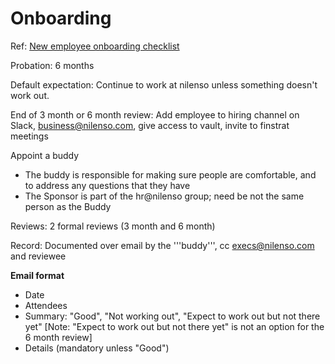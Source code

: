 # Onboarding

Ref: [New employee onboarding checklist](http://readme.nilenso.com/index.php/New_Employee_Onboarding)

Probation: 6 months

Default expectation: Continue to work at nilenso unless something doesn't work out.

End of 3 month or 6 month review: Add employee to hiring channel on Slack, business@nilenso.com, give access to vault, invite to finstrat meetings

Appoint a buddy

* The buddy is responsible for making sure people are comfortable, and to address any questions that they have
* The Sponsor is part of the hr@nilenso group; need be not the same person as the Buddy

Reviews: 2 formal reviews \(3 month and 6 month\)

Record: Documented over email by the '''buddy''', cc execs@nilenso.com and reviewee

**Email format**

* Date
* Attendees
* Summary: "Good", "Not working out", "Expect to work out but not there yet" \[Note: "Expect to work out but not there yet" is not an option for the 6 month review\]
* Details \(mandatory unless "Good"\)


